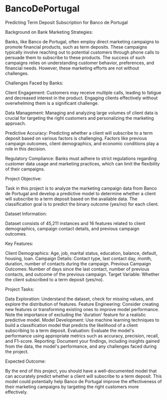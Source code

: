 # BancoDePortugal
Predicting Term Deposit Subscription for Banco de Portugal

Background on Bank Marketing Strategies:

Banks, like Banco de Portugal, often employ direct marketing campaigns to promote financial products, such as term deposits. These campaigns typically involve reaching out to potential customers through phone calls to persuade them to subscribe to these products. The success of such campaigns relies on understanding customer behavior, preferences, and financial needs. However, these marketing efforts are not without challenges.

Challenges Faced by Banks:

Client Engagement: Customers may receive multiple calls, leading to fatigue and decreased interest in the product. Engaging clients effectively without overwhelming them is a significant challenge.

Data Management: Managing and analyzing large volumes of client data is crucial for targeting the right customers and personalizing the marketing approach.

Predictive Accuracy: Predicting whether a client will subscribe to a term deposit based on various factors is challenging. Factors like previous campaign outcomes, client demographics, and economic conditions play a role in this decision.

Regulatory Compliance: Banks must adhere to strict regulations regarding customer data usage and marketing practices, which can limit the flexibility of their campaigns.

Project Objective:

Task in this project is to analyze the marketing campaign data from Banco de Portugal and develop a predictive model to determine whether a client will subscribe to a term deposit based on the available data. The classification goal is to predict the binary outcome (yes/no) for each client.

Dataset Information:

Dataset consists of 45,211 instances and 16 features related to client demographics, campaign contact details, and previous campaign outcomes.

Key Features:

Client Demographics: Age, job, marital status, education, balance, default, housing, loan. Campaign Details: Contact type, last contact day, month, duration, number of contacts during the campaign. Previous Campaign Outcomes: Number of days since the last contact, number of previous contacts, and outcome of the previous campaign. Target Variable: Whether the client subscribed to a term deposit (yes/no).

Project Tasks:

Data Exploration: Understand the dataset, check for missing values, and explore the distribution of features. Feature Engineering: Consider creating new features or transforming existing ones to improve model performance. Note the importance of excluding the 'duration' feature for a realistic predictive model. Model Development: Use machine learning techniques to build a classification model that predicts the likelihood of a client subscribing to a term deposit. Evaluation: Evaluate the model's performance using appropriate metrics such as accuracy, precision, recall, and F1-score. Reporting: Document your findings, including insights gained from the data, the model's performance, and any challenges faced during the project.

Expected Outcome:

By the end of this project, you should have a well-documented model that can accurately predict whether a client will subscribe to a term deposit. This model could potentially help Banco de Portugal improve the effectiveness of their marketing campaigns by targeting the right customers more effectively.
